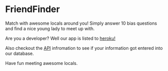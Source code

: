 # FriendFinder

Match with awesome locals around you!  Simply answer 10 bias questions and find a nice young lady to meet up with.

Are you a developer?
Well our app is listed to [heroku!](https://whispering-garden-89160.herokuapp.com/)

Also checkout the [API](https://whispering-garden-89160.herokuapp.com/api/friends) infromation to see if your information got entered into our database.

Have fun meeting awesome locals.